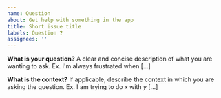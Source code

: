 ```yaml
---
name: Question
about: Get help with something in the app
title: Short issue title
labels: Question ❓
assignees: ''
---
```


**What is your question?**
A clear and concise description of what you are wanting to ask. Ex. I'm always frustrated when [...]

**What is the context?**
If applicable, describe the context in which you are asking the question. Ex. I am trying to do _x_ with _y_ [...]
